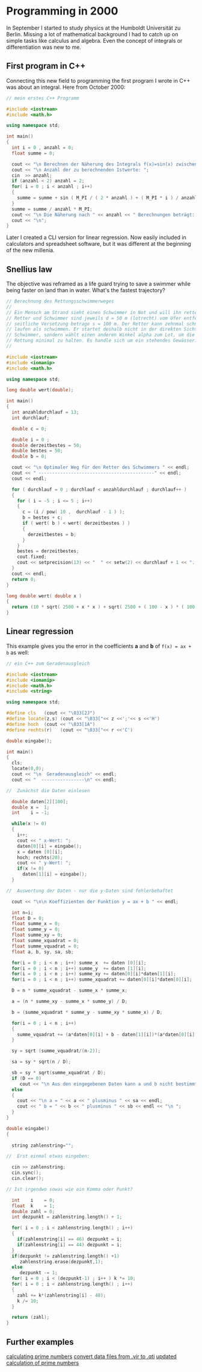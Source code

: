 # Programming in 2000

In September I started to study physics at the Humboldt Universität zu Berlin. Missing a lot of mathematical background I had to catch up on simple tasks like calculus and algebra. Even the concept of integrals or differentiation was new to me.

## First program in C++

Connecting this new field to programming the first program I wrote in C++ was about an integral. Here from October 2000:

``` cpp
// mein erstes C++ Programm

#include <iostream>
#include <math.h>

using namespace std;

int main()
{
  int i = 0 , anzahl = 0;  
  float summe = 0;

  cout << "\n Berechnen der Näherung des Integrals f(x)=sin(x) zwischen 0 und pi" << endl;
  cout << "\n Anzahl der zu berechnenden Istwerte: ";
  cin  >> anzahl;
  if (anzahl < 2) anzahl = 2; 
  for( i = 0 ; i < anzahl ; i++)
  {
    summe = summe + sin ( M_PI / ( 2 * anzahl ) + ( M_PI * i ) / anzahl );
  }
  summe = summe / anzahl * M_PI;
  cout << "\n Die Näherung nach " << anzahl << " Berechnungen beträgt: " << summe << endl;
  cout << "\n";
}
```

Later I created a CLI version for linear regression. Now easily included in calculators and spreadsheet software, but it was different at the beginning of the new millenia.

## Snellius law

The objective was reframed as a life guard trying to save a swimmer while being faster on land than in water. What's the fastest trajectory?

``` cpp
// Berechnung des Rettungsschwimmerweges
//
// Ein Mensch am Strand sieht einen Schwimmer in Not und will ihn retten.
// Retter und Schwimmer sind jeweils d = 50 m (lotrecht) vom Ufer entfernt. Die
// seitliche Versetzung betrage s = 100 m. Der Retter kann zehnmal schneller
// laufen als schwimmen. Er startet deshalb nicht in der direkten Sichtlinie zum
// Schwimmer, sondern wählt einen anderen Winkel alpha zum Lot, um die Zeit zur
// Rettung minimal zu halten. Es handle sich um ein stehendes Gewässer.
//

#include <iostream>
#include <iomanip>
#include <math.h>

using namespace std;

long double wert(double);

int main()
{
  int anzahldurchlauf = 13;
  int durchlauf;

  double c = 0;

  double i = 0 ; 
  double derzeitbestes = 50;
  double bestes = 50;
  double b = 0; 

  cout << "\n Optimaler Weg für den Retter des Schwimmers " << endl;
  cout << " -------------------------------------------" << endl;
  cout << endl;

  for ( durchlauf = 0 ; durchlauf < anzahldurchlauf ; durchlauf++ )
  {
    for ( i = -5 ; i <= 5 ; i++)
    {
      c = (i / pow( 10 ,  durchlauf - 1 ) );
      b = bestes + c;
      if ( wert( b ) < wert( derzeitbestes ) )
      {
        derzeitbestes = b;
      }
    }
    bestes = derzeitbestes;
    cout.fixed;
    cout << setprecision(13) << "  " << setw(2) << durchlauf + 1 << ". Durchlauf, bestes b : " << bestes << endl;
  }
  cout << endl;
  return 0;
}

long double wert( double x )
{
  return (10 * sqrt( 2500 + x * x ) + sqrt( 2500 + ( 100 - x ) * ( 100 - x ) ) );  
}
```

## Linear regression

This example gives you the error in the coefficients __a__ and __b__ of ```f(x) = ax + b``` as well:

``` cpp
// ein C++ zum Geradenausgleich

#include <iostream>
#include <iomanip>
#include <math.h>
#include <string>

using namespace std;

#define cls   (cout << "\033[2J")
#define locate(z,s) (cout << "\033["<< z <<';'<< s <<'H')
#define hoch  (cout << "\033[1A")
#define rechts(r)   (cout << "\033["<< r <<'C')

double eingabe();

int main()
{
  cls;
  locate(0,0);
  cout << "\n  Geradenausgleich" << endl;
  cout << "  ----------------\n" << endl;

//  Zunächst die Daten einlesen

  double daten[2][100];
  double x =  1;
  int    i = -1;

  while(x != 0)
  {
    i++;
    cout << " x-Wert: ";
    daten[0][i] = eingabe();
    x = daten [0][i];
    hoch; rechts(20);
    cout << " y-Wert: ";
    if(x != 0)
      daten[1][i] = eingabe();
  }

//  Auswertung der Daten - nur die y-Daten sind fehlerbehaftet

  cout << "\n\n Koeffizienten der Funktion y = ax + b " << endl;

  int n=i;
  float D = 0;
  float summe_x = 0;
  float summe_y = 0;
  float summe_xy = 0;
  float summe_xquadrat = 0;
  float summe_vquadrat = 0;
  float a, b, sy, sa, sb;

  for(i = 0 ; i < n ; i++) summe_x  += daten [0][i];
  for(i = 0 ; i < n ; i++) summe_y  += daten [1][i];
  for(i = 0 ; i < n ; i++) summe_xy += daten[0][i]*daten[1][i];
  for(i = 0 ; i < n ; i++) summe_xquadrat += daten[0][i]*daten[0][i];

  D = n * summe_xquadrat - summe_x * summe_x;

  a = (n * summe_xy - summe_x * summe_y) / D;

  b = (summe_xquadrat * summe_y - summe_xy * summe_x) / D;

  for(i = 0 ; i < n ; i++)
  {
    summe_vquadrat += (a*daten[0][i] + b - daten[1][i])*(a*daten[0][i] + b - daten[1][i]);
  }

  sy = sqrt (summe_vquadrat/(n-2));

  sa = sy * sqrt(n / D);

  sb = sy * sqrt(summe_xquadrat / D);
  if (D == 0)
     cout << "\n Aus den eingegebenen Daten kann a und b nicht bestimmt werden. :-(\n" << endl;
  else
  {
    cout << "\n a = " << a << " plusminus " << sa << endl;
    cout << " b = " << b << " plusminus " << sb << endl << "\n ";
  }
}

double eingabe()
{
  
  string zahlenstring="";

//  Erst einmal etwas eingeben:

  cin >> zahlenstring;
  cin.sync();
  cin.clear();

// Ist irgendwo sowas wie ein Komma oder Punkt?

  int    i    = 0;
  float  k    = 1;
  double zahl = 0;
  int dezpunkt = zahlenstring.length() + 1;

  for( i = 0 ; i < zahlenstring.length() ; i++)
  {
    if(zahlenstring[i] == 46) dezpunkt = i;
    if(zahlenstring[i] == 44) dezpunkt = i;
  }
  if(dezpunkt != zahlenstring.length() +1)
     zahlenstring.erase(dezpunkt,1);
  else
     dezpunkt -= 1;
  for( i = 0 ; i < (dezpunkt-1) ; i++ ) k *= 10;
  for( i = 0 ; i < zahlenstring.length() ; i++)
  {
    zahl += k*(zahlenstring[i] - 48); 
    k /= 10;
  }

  return (zahl);
}
```


## Further examples

[calculating prime numbers](Primzahlberechnung.cc)
[convert data files from .vir to .qti](vir2qti.cpp)
[updated calculation of prime numbers](prim2.cc)
